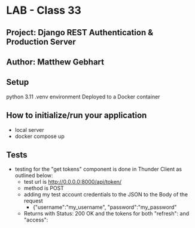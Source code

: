 # LAB - Class 33
## Project: Django REST Authentication & Production Server
## Author: Matthew Gebhart

## Setup
python 3.11 .venv environment
Deployed to a Docker container

## How to initialize/run your application
- local server 
- docker compose up
## Tests
- testing for the "get tokens" component is done in Thunder Client as outlined below:
  - test url is http://0.0.0.0:8000/api/token/
  - method is POST
  - adding my test account credentials to the JSON to the Body of the request
    - {"username":"my_username", "password":"my_password"
  - Returns with Status: 200 OK and the tokens for both "refresh": and "access":